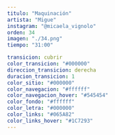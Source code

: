 ```yaml
---
titulo: "Maquinación"
artista: "Migue"
instagram: "@micaela_vignolo"
orden: 34
imagen: "./34.png"
tiempo: "31:00"

transicion: cubrir
color_transicion: "#000000"
direccion_transicion: derecha
duracion_transicion: 1
color_sitio: "#000000"
color_navegacion: "#ffffff"
color_navegacion_hover: "#545454"
color_fondo: "#ffffff"
color_letra: "#000000"
color_links: "#065A82"
color_links_hover: "#1C7293"
---
```

